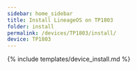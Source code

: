 ```yaml
---
sidebar: home_sidebar
title: Install LineageOS on TP1803
folder: install
permalink: /devices/TP1803/install/
device: TP1803
---
```

{% include templates/device_install.md %}
